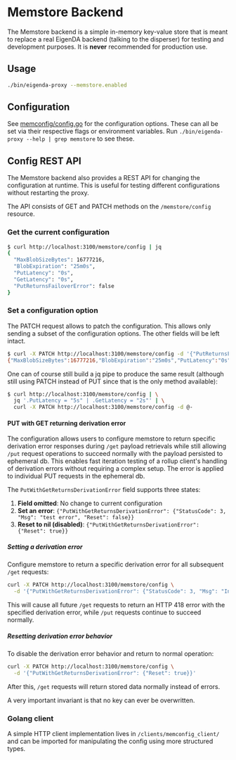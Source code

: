 # Memstore Backend

The Memstore backend is a simple in-memory key-value store that is meant to replace a real EigenDA backend (talking to the disperser) for testing and development purposes. It is **never** recommended for production use.

## Usage

```bash
./bin/eigenda-proxy --memstore.enabled
```

## Configuration

See [memconfig/config.go](./memconfig/config.go) for the configuration options.
These can all be set via their respective flags or environment variables. Run `./bin/eigenda-proxy --help | grep memstore` to see these.

## Config REST API

The Memstore backend also provides a REST API for changing the configuration at runtime. This is useful for testing different configurations without restarting the proxy.

The API consists of GET and PATCH methods on the `/memstore/config` resource.

### Get the current configuration

```bash
$ curl http://localhost:3100/memstore/config | jq
{
  "MaxBlobSizeBytes": 16777216,
  "BlobExpiration": "25m0s",
  "PutLatency": "0s",
  "GetLatency": "0s",
  "PutReturnsFailoverError": false
}
```

### Set a configuration option

The PATCH request allows to patch the configuration. This allows only sending a subset of the configuration options. The other fields will be left intact.

```bash
$ curl -X PATCH http://localhost:3100/memstore/config -d '{"PutReturnsFailoverError": true}'
{"MaxBlobSizeBytes":16777216,"BlobExpiration":"25m0s","PutLatency":"0s","GetLatency":"0s","PutReturnsFailoverError":true}
```

One can of course still build a jq pipe to produce the same result (although still using PATCH instead of PUT since that is the only method available):
```bash
$ curl http://localhost:3100/memstore/config | \
  jq '.PutLatency = "5s" | .GetLatency = "2s"' | \
  curl -X PATCH http://localhost:3100/memstore/config -d @-
```

#### PUT with GET returning derivation error
The configuration allows users to configure memstore to return specific derivation error responses during `/get` payload retrievals while still allowing `/put` request operations to succeed normally with the payload persisted to ephemeral db. This enables fast iteration testing of a rollup client's handling of derivation errors without requiring a complex setup. The error is applied to individual PUT requests in the ephemeral db.

The `PutWithGetReturnsDerivationError` field supports three states:
1. **Field omitted**: No change to current configuration
2. **Set an error**: `{"PutWithGetReturnsDerivationError": {"StatusCode": 3, "Msg": "test error", "Reset": false}}`
3. **Reset to nil (disabled)**: `{"PutWithGetReturnsDerivationError": {"Reset": true}}`

##### Setting a derivation error
Configure memstore to return a specific derivation error for all subsequent `/get` requests:

```bash
curl -X PATCH http://localhost:3100/memstore/config \
  -d '{"PutWithGetReturnsDerivationError": {"StatusCode": 3, "Msg": "Invalid cert", "Reset": false}}'
```

This will cause all future `/get` requests to return an HTTP 418 error with the specified derivation error, while `/put` requests continue to succeed normally.

##### Resetting derivation error behavior
To disable the derivation error behavior and return to normal operation:

```bash
curl -X PATCH http://localhost:3100/memstore/config \
  -d '{"PutWithGetReturnsDerivationError": {"Reset": true}}'
```

After this, `/get` requests will return stored data normally instead of errors.

A very important invariant is that no key can ever be overwritten.

### Golang client
A simple HTTP client implementation lives in `/clients/memconfig_client/` and can be imported for manipulating the config using more structured types.